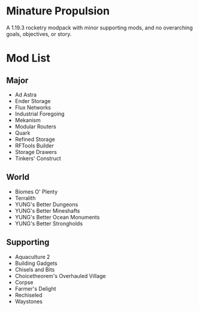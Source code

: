 # Minature Propulsion

A 1.19.3 rocketry modpack with minor supporting mods, and no overarching goals, objectives, or story.

# Mod List

## Major

- Ad Astra
- Ender Storage
- Flux Networks
- Industrial Foregoing
- Mekanism
- Modular Routers
- Quark
- Refined Storage
- RFTools Builder
- Storage Drawers
- Tinkers' Construct

## World

- Biomes O' Plenty
- Terralith
- YUNG's Better Dungeons
- YUNG's Better Mineshafts
- YUNG's Better Ocean Monuments
- YUNG's Better Strongholds

## Supporting

- Aquaculture 2
- Building Gadgets
- Chisels and Bits
- Choicetheorem's Overhauled Village
- Corpse
- Farmer's Delight
- Rechiseled
- Waystones